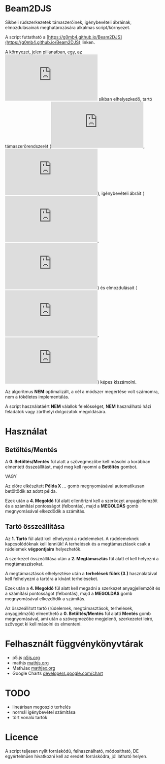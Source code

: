 # Beam2DJS

Síkbeli rúdszerkezetek támaszerőinek, igénybevételi ábráinak, elmozdulásainak meghatározására alkalmas script/környezet.

A script futtatható a [https://g0mb4.github.io/Beam2DJS](https://g0mb4.github.io/Beam2DJS) linken.

A környezet, jelen pillanatban, egy, az ![x](https://latex.codecogs.com/gif.latex?x) síkban elhelyezkedő, tartó támaszerőrendszerét (![Fy](https://latex.codecogs.com/gif.latex?F_y), ![Mz](https://latex.codecogs.com/gif.latex?M_z)), igénybevételi ábráit (![Ty](https://latex.codecogs.com/gif.latex?T_y), ![Mhz](https://latex.codecogs.com/gif.latex?M_%7Bhz%7D)) és elmozdulásait (![v](https://latex.codecogs.com/gif.latex?v), ![phi](https://latex.codecogs.com/gif.latex?%5Cvarphi)) képes kiszámolni.

Az algoritmus **NEM** optimalizált, a cél a módszer megértése volt számomra, nem a tökéletes implementálás.

A script használatáért **NEM** válallok felelősséget, **NEM** használható házi feladatok vagy zárthelyi dolgozatok megoldására.

# Használat
## Betöltés/Mentés
A **0. Betöltés/Mentés** fül alatt a szövegmezőbe kell másolni a korábban elmentett összeállítást, majd meg kell nyomni a **Betöltés** gombot.

VAGY

Az előre elkészített **Példa X ...** gomb megnyomásával automatikusan betöltődik az adott példa.

Ezek után a **4. Megoldó** fül alatt ellenőrizni kell a szerkezet anyagjellemzőit és a számítási pontosságot (felbontás), majd a **MEGOLDÁS** gomb megnyomásával elkezdődik a számítás.

## Tartó összeállítása
Az **1. Tartó** fül alatt kell elhelyezni a rúdelemeket. A rúdelemeknek kapcsolódóknak kell lenniük! A terhelések és a megtámasztások csak a rúdelemek **végpontjaira** helyezhetők.

A szerkezet összeállítása után a **2. Megtámasztás** fül alatt el kell helyezni a megtámaszásokat.

A megtámasztások elhelyeztése után a **terhelések fülek (3.)** használatával kell felhelyezni a tartóra a kívánt terheléseket.

Ezek után a **4. Megoldó** fül alatt kell megadni a szerkezet anyagjellemzőit és a számítási pontosságot (felbontás), majd a **MEGOLDÁS** gomb megnyomásával elkezdődik a számítás.

Az összeállított tartó (rúdelemek, megtámasztások, terhelések, anyagjelmzők) elmenthető a **0. Betöltés/Mentés** fül alatti **Mentés** gomb megnyomásával, ami után a szövegmezőbe megjelenő, szerkezetet leíró, szöveget ki kell másolni és elmenteni.

# Felhasznált függvénykönyvtárak
- p5.js [p5js.org](https://p5js.org)
- mathjs [mathjs.org](http://mathjs.org)
- MathJax [mathjax.org](https://www.mathjax.org)
- Google Charts [developers.google.com/chart](https://developers.google.com/chart)

# TODO
- lineárisan megoszló terhelés
- normál igénybevétel számítása
- tört vonalú tartók
# Licence
A script teljesen nyílt forráskódú, felhasználható, módosítható, DE egyértelműen hivatkozni kell az eredeti forráskódra, jól látható helyen.
